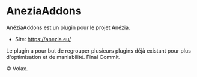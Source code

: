 # AneziaAddons

AnéziaAddons est un plugin pour le projet Anézia.
- Site: https://anezia.eu/

Le plugin a pour but de regrouper plusieurs plugins déjà existant pour plus d'optimisation et de maniabilité.
Final Commit.

© Volax.
